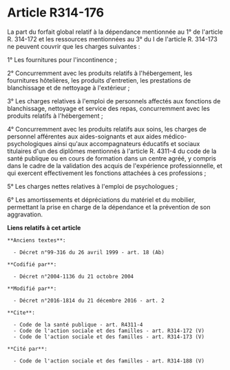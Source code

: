 # Article R314-176

La part du forfait global relatif à la dépendance mentionnée au 1° de l'article R. 314-172 et les ressources mentionnées au
3° du I de l'article R. 314-173 ne peuvent couvrir que les charges suivantes : 

1° Les fournitures pour l'incontinence ; 

2° Concurremment avec les produits relatifs à l'hébergement, les fournitures hôtelières, les produits d'entretien, les
prestations de blanchissage et de nettoyage à l'extérieur ; 

3° Les charges relatives à l'emploi de personnels affectés aux fonctions de blanchissage, nettoyage et service des repas,
concurremment avec les produits relatifs à l'hébergement ; 

4° Concurremment avec les produits relatifs aux soins, les charges de personnel afférentes aux aides-soignants et aux aides
médico-psychologiques ainsi qu'aux accompagnateurs éducatifs et sociaux titulaires d'un des diplômes mentionnés à l'article
R. 4311-4 du code de la santé publique ou en cours de formation dans un centre agréé, y compris dans le cadre de la
validation des acquis de l'expérience professionnelle, et qui exercent effectivement les fonctions attachées à ces
professions ; 

5° Les charges nettes relatives à l'emploi de psychologues ; 

6° Les amortissements et dépréciations du matériel et du mobilier, permettant la prise en charge de la dépendance et la
prévention de son aggravation.

**Liens relatifs à cet article**

	**Anciens textes**:

	  - Décret n°99-316 du 26 avril 1999 - art. 18 (Ab)

	**Codifié par**:

	  - Décret n°2004-1136 du 21 octobre 2004

	**Modifié par**:

	  - Décret n°2016-1814 du 21 décembre 2016 - art. 2

	**Cite**:

	  - Code de la santé publique - art. R4311-4
	  - Code de l'action sociale et des familles - art. R314-172 (V)
	  - Code de l'action sociale et des familles - art. R314-173 (V)

	**Cité par**:

	  - Code de l'action sociale et des familles - art. R314-188 (V)

